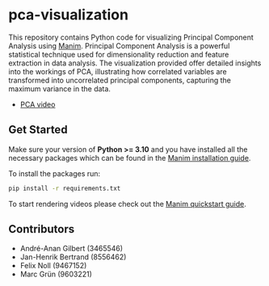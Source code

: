 # pca-visualization

This repository contains Python code for visualizing Principal Component Analysis using [Manim](https://github.com/ManimCommunity/manim). Principal Component Analysis is a powerful statistical technique used for dimensionality reduction and feature extraction in data analysis. The visualization provided offer detailed insights into the workings of PCA, illustrating how correlated variables are transformed into uncorrelated principal components, capturing the maximum variance in the data.

- [PCA video](docs/PCA.mp4)

## Get Started

Make sure your version of **Python >= 3.10** and you have installed all the necessary packages which can be found in the [Manim installation guide](https://docs.manim.community/en/stable/installation.html).

To install the packages run:

```bash
pip install -r requirements.txt
```

To start rendering videos please check out the [Manim quickstart guide](https://docs.manim.community/en/stable/tutorials/quickstart.html).

## Contributors

- André-Anan Gilbert (3465546)
- Jan-Henrik Bertrand (8556462)
- Felix Noll (9467152)
- Marc Grün (9603221)
